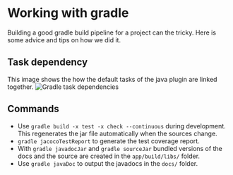 # Working with gradle
Building a good gradle build pipeline for a project can the tricky. Here is some advice and tips on how we did it.

## Task dependency
This image shows the how the default tasks of the java plugin are linked together.
![Gradle task dependencies](https://docs.gradle.org/current/userguide/img/javaPluginTasks.png)

## Commands
- Use ``gradle build -x test -x check --continuous`` during development. This regenerates the jar file automatically when the sources change.
- ``gradle jacocoTestReport`` to generate the test coverage report.
- With ``gradle javadocJar`` and ``gradle sourceJar`` bundled versions of the docs and the source are created in the ``app/build/libs/`` folder.
- Use ``gradle javaDoc`` to output the javadocs in the ``docs/`` folder.